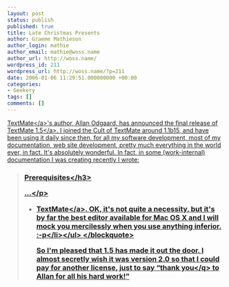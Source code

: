 ```yaml
---
layout: post
status: publish
published: true
title: Late Christmas Presents
author: Graeme Mathieson
author_login: mathie
author_email: mathie@woss.name
author_url: http://woss.name/
wordpress_id: 211
wordpress_url: http://woss.name/?p=211
date: 2006-01-06 11:29:51.000000000 +00:00
categories:
- Geekery
tags: []
comments: []
---
```

<a href="http:&#47;&#47;macromates.com&#47;">TextMate<&#47;a>'s author, Allan Odgaard, has announced the final release of <a href="http:&#47;&#47;macromates.com&#47;blog&#47;archives&#47;2006&#47;01&#47;06&#47;textmate-15&#47;">TextMate 1.5<&#47;a>.  I joined the Cult of TextMate around 1.1b15, and have been using it daily since then, for all my software development, most of my documentation, web site development, pretty much everything in the world ever, in fact.  It's absolutely wonderful.  In fact, in some (work-internal) documentation I was creating recently I wrote:

<blockquote>
  <h3>Prerequisites<&#47;h3>
  <p>...<&#47;p>
  <ul><li><a href="http:&#47;&#47;macromates.com&#47;">TextMate<&#47;a>.  OK, it's not quite a necessity, but it's by far the best editor available for Mac OS X and I will mock you mercilessly when you use anything inferior. :-p<&#47;li><&#47;ul>
<&#47;blockquote>

So I'm pleased that 1.5 has made it out the door.  I almost secretly wish it was version 2.0 so that I could pay for another license, just to say <q>thank you<&#47;q> to Allan for all his hard work!
